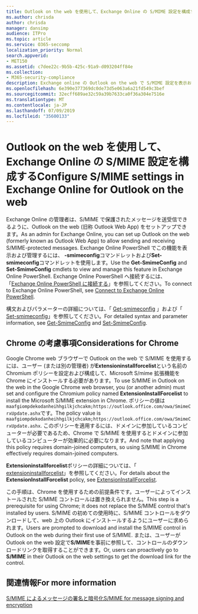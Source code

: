 ```yaml
---
title: Outlook on the web を使用して、Exchange Online の S/MIME 設定を構成する
ms.author: chrisda
author: chrisda
manager: dansimp
audience: ITPro
ms.topic: article
ms.service: O365-seccomp
localization_priority: Normal
search.appverid:
- MET150
ms.assetid: c7dee22c-9b5b-425c-91a9-d093204ff84e
ms.collection:
- M365-security-compliance
description: Exchange online の Outlook on the web で S/MIME 設定を表示および構成するために必要な Exchange Online 管理者の簡単な説明。
ms.openlocfilehash: 6e390e377369dc0de73d5e063a6a21fd549c3bef
ms.sourcegitcommit: 32ecff689ae32c59a39b7633ca0f36a304e7516e
ms.translationtype: MT
ms.contentlocale: ja-JP
ms.lasthandoff: 07/09/2019
ms.locfileid: "35600133"
---
```

# <a name="configure-smime-settings-in-exchange-online-for-outlook-on-the-web"></a><span data-ttu-id="696fb-103">Outlook on the web を使用して、Exchange Online の S/MIME 設定を構成する</span><span class="sxs-lookup"><span data-stu-id="696fb-103">Configure S/MIME settings in Exchange Online for Outlook on the web</span></span>

<span data-ttu-id="696fb-104">Exchange Online の管理者は、S/MIME で保護されたメッセージを送受信できるように、Outlook on the web (旧称 Outlook Web App) をセットアップできます。</span><span class="sxs-lookup"><span data-stu-id="696fb-104">As an admin for Exchange Online, you can set up Outlook on the web (formerly known as Outlook Web App) to allow sending and receiving S/MIME-protected messages.</span></span> <span data-ttu-id="696fb-105">Exchange Online PowerShell でこの機能を表示および管理するには、 **-smimeconfig**コマンドレットおよび**Set-smimeconfig**コマンドレットを使用します。</span><span class="sxs-lookup"><span data-stu-id="696fb-105">Use the **Get-SmimeConfig** and **Set-SmimeConfig** cmdlets to view and manage this feature in Exchange Online PowerShell.</span></span> <span data-ttu-id="696fb-106">Exchange Online PowerShell へ接続するには、「[Exchange Online PowerShell に接続する](https://go.microsoft.com/fwlink/p/?linkid=396554)」を参照してください。</span><span class="sxs-lookup"><span data-stu-id="696fb-106">To connect to Exchange Online PowerShell, see [Connect to Exchange Online PowerShell](https://go.microsoft.com/fwlink/p/?linkid=396554).</span></span>

<span data-ttu-id="696fb-107">構文およびパラメーターの詳細については、「 [Get-smimeconfig](http://technet.microsoft.com/library/4b29fa89-0840-4fe9-8885-019fcef2e02b.aspx) 」および「 [Set-smimeconfig](http://technet.microsoft.com/library/de357ce0-8143-4c36-8032-026292fc63f0.aspx)」を参照してください。</span><span class="sxs-lookup"><span data-stu-id="696fb-107">For detailed syntax and parameter information, see [Get-SmimeConfig](http://technet.microsoft.com/library/4b29fa89-0840-4fe9-8885-019fcef2e02b.aspx) and [Set-SmimeConfig](http://technet.microsoft.com/library/de357ce0-8143-4c36-8032-026292fc63f0.aspx).</span></span>

## <a name="considerations-for-chrome"></a><span data-ttu-id="696fb-108">Chrome の考慮事項</span><span class="sxs-lookup"><span data-stu-id="696fb-108">Considerations for Chrome</span></span>

<span data-ttu-id="696fb-109">Google Chrome web ブラウザーで Outlook on the web で S/MIME を使用するには、ユーザー (または別の管理者) が**Extensioninstallforcelist**という名前の Chromium ポリシーを設定および構成して、Microsoft S/mime 拡張機能を Chrome にインストールする必要があります。</span><span class="sxs-lookup"><span data-stu-id="696fb-109">To use S/MIME in Outlook on the web in the Google Chrome web browser, you (or another admin) must set and configure the Chromium policy named **ExtensionInstallForcelist** to install the Microsoft S/MIME extension in Chrome.</span></span> <span data-ttu-id="696fb-110">ポリシーの値は`maafgiompdekodanheihhgilkjchcakm;https://outlook.office.com/owa/SmimeCrxUpdate.ashx`です。</span><span class="sxs-lookup"><span data-stu-id="696fb-110">The policy value is `maafgiompdekodanheihhgilkjchcakm;https://outlook.office.com/owa/SmimeCrxUpdate.ashx`.</span></span> <span data-ttu-id="696fb-111">このポリシーを適用するには、ドメインに参加しているコンピューターが必要であるため、Chrome で S/MIME を使用するとドメインに参加しているコンピューターが効果的に必要になります。</span><span class="sxs-lookup"><span data-stu-id="696fb-111">And note that applying this policy requires domain-joined computers, so using S/MIME in Chrome effectively requires domain-joined computers.</span></span>

<span data-ttu-id="696fb-112">**Extensioninstallforcelist**ポリシーの詳細については、「 [extensioninstallforcelist](http://dev.chromium.org/administrators/policy-list-3#ExtensionInstallForcelist)」を参照してください。</span><span class="sxs-lookup"><span data-stu-id="696fb-112">For details about the **ExtensionInstallForcelist** policy, see [ExtensionInstallForcelist](http://dev.chromium.org/administrators/policy-list-3#ExtensionInstallForcelist).</span></span>

<span data-ttu-id="696fb-113">この手順は、Chrome を使用するための前提条件です。ユーザーによってインストールされた S/MIME コントロールは置き換えられません。</span><span class="sxs-lookup"><span data-stu-id="696fb-113">This step is a prerequisite for using Chrome; it does not replace the S/MIME control that's installed by users.</span></span> <span data-ttu-id="696fb-114">S/MIME の初めての使用時に、S/MIME コントロールをダウンロードして、web 上の Outlook にインストールするようにユーザーに求められます。</span><span class="sxs-lookup"><span data-stu-id="696fb-114">Users are prompted to download and install the S/MIME control in Outlook on the web during their first use of S/MIME.</span></span> <span data-ttu-id="696fb-115">または、ユーザーが Outlook on the web 設定で**S/MIME**を事前に参照して、コントロールのダウンロードリンクを取得することができます。</span><span class="sxs-lookup"><span data-stu-id="696fb-115">Or, users can proactively go to **S/MIME** in their Outlook on the web settings to get the download link for the control.</span></span>

## <a name="for-more-information"></a><span data-ttu-id="696fb-116">関連情報</span><span class="sxs-lookup"><span data-stu-id="696fb-116">For more information</span></span>

[<span data-ttu-id="696fb-117">S/MIME によるメッセージの署名と暗号化</span><span class="sxs-lookup"><span data-stu-id="696fb-117">S/MIME for message signing and encryption</span></span>](s-mime-for-message-signing-and-encryption.md)
